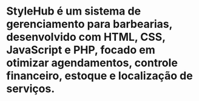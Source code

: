 ﻿# StyleHub é um sistema de gerenciamento para barbearias, desenvolvido com HTML, CSS, JavaScript e PHP, focado em otimizar agendamentos, controle financeiro, estoque e localização de serviços.
